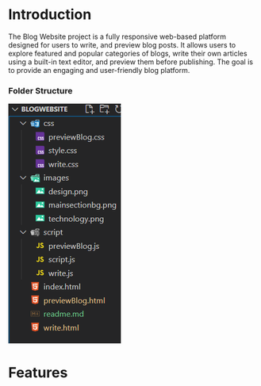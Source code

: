 # Introduction

The Blog Website project is a fully responsive web-based platform designed for users to write, and preview blog posts. It allows users to explore featured and popular categories of blogs, write their own articles using a built-in text editor, and preview them before publishing. The goal is to provide an engaging and user-friendly blog platform.

### Folder Structure

![alt text](./images/folderstructure.png)

# Features

